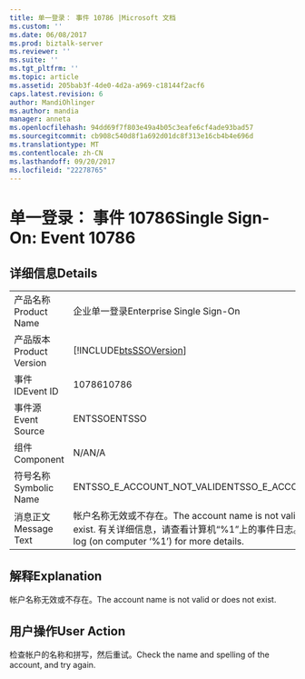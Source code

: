 ```yaml
---
title: 单一登录： 事件 10786 |Microsoft 文档
ms.custom: ''
ms.date: 06/08/2017
ms.prod: biztalk-server
ms.reviewer: ''
ms.suite: ''
ms.tgt_pltfrm: ''
ms.topic: article
ms.assetid: 205bab3f-4de0-4d2a-a969-c18144f2acf6
caps.latest.revision: 6
author: MandiOhlinger
ms.author: mandia
manager: anneta
ms.openlocfilehash: 94dd69f7f803e49a4b05c3eafe6cf4ade93bad57
ms.sourcegitcommit: cb908c540d8f1a692d01dc8f313e16cb4b4e696d
ms.translationtype: MT
ms.contentlocale: zh-CN
ms.lasthandoff: 09/20/2017
ms.locfileid: "22278765"
---
```

# <a name="single-sign-on-event-10786"></a><span data-ttu-id="c3bf0-102">单一登录： 事件 10786</span><span class="sxs-lookup"><span data-stu-id="c3bf0-102">Single Sign-On: Event 10786</span></span>
## <a name="details"></a><span data-ttu-id="c3bf0-103">详细信息</span><span class="sxs-lookup"><span data-stu-id="c3bf0-103">Details</span></span>  
  
|||  
|-|-|  
|<span data-ttu-id="c3bf0-104">产品名称</span><span class="sxs-lookup"><span data-stu-id="c3bf0-104">Product Name</span></span>|<span data-ttu-id="c3bf0-105">企业单一登录</span><span class="sxs-lookup"><span data-stu-id="c3bf0-105">Enterprise Single Sign-On</span></span>|  
|<span data-ttu-id="c3bf0-106">产品版本</span><span class="sxs-lookup"><span data-stu-id="c3bf0-106">Product Version</span></span>|[!INCLUDE[btsSSOVersion](../includes/btsssoversion-md.md)]|  
|<span data-ttu-id="c3bf0-107">事件 ID</span><span class="sxs-lookup"><span data-stu-id="c3bf0-107">Event ID</span></span>|<span data-ttu-id="c3bf0-108">10786</span><span class="sxs-lookup"><span data-stu-id="c3bf0-108">10786</span></span>|  
|<span data-ttu-id="c3bf0-109">事件源</span><span class="sxs-lookup"><span data-stu-id="c3bf0-109">Event Source</span></span>|<span data-ttu-id="c3bf0-110">ENTSSO</span><span class="sxs-lookup"><span data-stu-id="c3bf0-110">ENTSSO</span></span>|  
|<span data-ttu-id="c3bf0-111">组件</span><span class="sxs-lookup"><span data-stu-id="c3bf0-111">Component</span></span>|<span data-ttu-id="c3bf0-112">N/A</span><span class="sxs-lookup"><span data-stu-id="c3bf0-112">N/A</span></span>|  
|<span data-ttu-id="c3bf0-113">符号名称</span><span class="sxs-lookup"><span data-stu-id="c3bf0-113">Symbolic Name</span></span>|<span data-ttu-id="c3bf0-114">ENTSSO_E_ACCOUNT_NOT_VALID</span><span class="sxs-lookup"><span data-stu-id="c3bf0-114">ENTSSO_E_ACCOUNT_NOT_VALID</span></span>|  
|<span data-ttu-id="c3bf0-115">消息正文</span><span class="sxs-lookup"><span data-stu-id="c3bf0-115">Message Text</span></span>|<span data-ttu-id="c3bf0-116">帐户名称无效或不存在。</span><span class="sxs-lookup"><span data-stu-id="c3bf0-116">The account name is not valid or does not exist.</span></span> <span data-ttu-id="c3bf0-117">有关详细信息，请查看计算机“%1”上的事件日志。</span><span class="sxs-lookup"><span data-stu-id="c3bf0-117">See the event log (on computer ‘%1’) for more details.</span></span>|  
  
## <a name="explanation"></a><span data-ttu-id="c3bf0-118">解释</span><span class="sxs-lookup"><span data-stu-id="c3bf0-118">Explanation</span></span>  
 <span data-ttu-id="c3bf0-119">帐户名称无效或不存在。</span><span class="sxs-lookup"><span data-stu-id="c3bf0-119">The account name is not valid or does not exist.</span></span>  
  
## <a name="user-action"></a><span data-ttu-id="c3bf0-120">用户操作</span><span class="sxs-lookup"><span data-stu-id="c3bf0-120">User Action</span></span>  
 <span data-ttu-id="c3bf0-121">检查帐户的名称和拼写，然后重试。</span><span class="sxs-lookup"><span data-stu-id="c3bf0-121">Check the name and spelling of the account, and try again.</span></span>